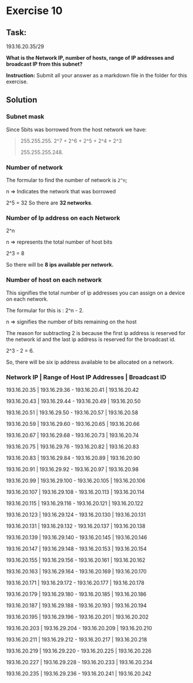 # Exercise 10

## Task:

193.16.20.35/29

**What is the Network IP, number of hosts, range of IP addresses and broadcast IP from this subnet?**

**Instruction:** Submit all your answer as a markdown file in the folder for this exercise.

## Solution

### Subnet mask

Since 5bits was borrowed from the host network we have: 

> 255.255.255. 2^7 + 2^6 + 2^5 + 2^4 + 2^3
> 
> 255.255.255.248.

### Number of network

The formular to find the number of network is `2^n`; 

  n =>  Indicates the network that was borrowed

  2^5 = 32
  So there are **32 networks**.


### Number of Ip address on each Network
2^n 

n => represents the total number of host bits

2^3 = 8

So there will be **8 ips available per network.**



### Number of host on each network
This signifies the total number of ip addresses you can assign on a device on each network.

The formular for this is : 2^n - 2.

n => signifies the number of bits remaining on the host

The reason for subtracting 2 is because the first ip address is reserved for the network id and the last ip address is reserved for the broadcast id.

2^3 - 2 = 6.

So, there will be six ip address available to be allocated on a network.





### Network IP  | Range of Host IP Addresses        | Broadcast ID
193.16.20.35   |    193.16.29.36  - 193.16.20.41    | 193.16.20.42

193.16.20.43   |    193.16.29.44  - 193.16.20.49    | 193.16.20.50

193.16.20.51   |    193.16.29.50  - 193.16.20.57    | 193.16.20.58

193.16.20.59   |    193.16.29.60  - 193.16.20.65    | 193.16.20.66

193.16.20.67   |    193.16.29.68  - 193.16.20.73    | 193.16.20.74

193.16.20.75   |    193.16.29.76  - 193.16.20.82    | 193.16.20.83

193.16.20.83   |    193.16.29.84  - 193.16.20.89    | 193.16.20.90

193.16.20.91   |    193.16.29.92  - 193.16.20.97    | 193.16.20.98

193.16.20.99   |    193.16.29.100 - 193.16.20.105   | 193.16.20.106

193.16.20.107  |    193.16.29.108 - 193.16.20.113   | 193.16.20.114

193.16.20.115  |    193.16.29.116 - 193.16.20.121   | 193.16.20.122

193.16.20.123  |    193.16.29.124 - 193.16.20.130   | 193.16.20.131

193.16.20.131  |    193.16.29.132 - 193.16.20.137   | 193.16.20.138

193.16.20.139  |    193.16.29.140 - 193.16.20.145   | 193.16.20.146

193.16.20.147  |    193.16.29.148 - 193.16.20.153   | 193.16.20.154

193.16.20.155  |    193.16.29.156 - 193.16.20.161   | 193.16.20.162

193.16.20.163  |    193.16.29.164 - 193.16.20.169   | 193.16.20.170

193.16.20.171  |    193.16.29.172 - 193.16.20.177   | 193.16.20.178

193.16.20.179  |    193.16.29.180 - 193.16.20.185   | 193.16.20.186

193.16.20.187 |     193.16.29.188 - 193.16.20.193   | 193.16.20.194

193.16.20.195  |    193.16.29.196 - 193.16.20.201   | 193.16.20.202

193.16.20.203  |    193.16.29.204 - 193.16.20.209   | 193.16.20.210

193.16.20.211  |    193.16.29.212 - 193.16.20.217   | 193.16.20.218

193.16.20.219  |    193.16.29.220 - 193.16.20.225   | 193.16.20.226

193.16.20.227  |    193.16.29.228 - 193.16.20.233   | 193.16.20.234

193.16.20.235  |    193.16.29.236 - 193.16.20.241   | 193.16.20.242







